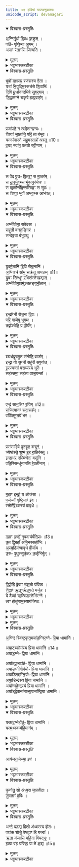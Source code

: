 ```yaml
---
title: ०७ हविषां याज्यानुवाक्याः
unicode_script: devanagari
---
```



<details open><summary>विश्वास-प्रस्तुतिः</summary>

अ॒ग्निर्मू॒र्धा दि॒वᳵ क॒कुत् ।  
पति॑ᳶ पृथि॒व्या अ॒यम् ।  
अ॒पाꣳ रेताꣳ॑सि जिन्वति ।  
</details>

<details><summary>मूलम्</summary>

अ॒ग्निर्मू॒र्धा दि॒वᳵ क॒कुत् ।  
पति॑ᳶ पृथि॒व्या अ॒यम् ।  
अ॒पाꣳ रेताꣳ॑सि जिन्वति ।  
</details>

<details><summary>भट्टभास्करटीका</summary>

1अथ हविषां याज्यानुवाक्याः - अग्निर्मूर्धेत्याद्याः ॥ तत्रैव व्याख्याताः त्रयोदश । अग्निं स्विष्टकृतमिति याज्या स्विष्टकृतः ।  
जुषतां हविः इत्यन्तं यजुः । शिष्टा त्रिष्टुप् ।  
अग्नेयदद्येति तत्रैव व्याख्याता ॥

-  मन्त्रः अ॒ग्निर्मू॒र्धा दि॒वᳵ क॒कुत्पति॑ᳶ पृथि॒व्या अ॒यम् ।    
अ॒पाꣳ रेताꣳ॑सि जिन्वति ॥  
  - टीका
(अथ चतुर्थकाण्डे चतुर्थप्रपाठके चतुर्थोऽनुवाकः)।  
तुतीयेऽनुवाके पञ्चचोडादय इष्टका उक्ताः।   अथ चतुर्थेऽनुवाके छन्दोभिधा इष्टका उच्यन्ते।  
कल्पः “ अग्निर्मूर्धेति तिस्रो गायत्रीः षुरस्तादुपदधात्यवेमुत्तराणि त्रीणि त्रीणि त्रिष्ठुभो दक्षिणतो जगतीः पश्वादनुष्टुभ उत्तरतो बृहतीरुष्णिहाः पङ्क्तीरक्षरपङ्क्तीरिति विषुरूपाणि छन्दाꣳसि यथावकाशमतिच्छन्दसं मध्ये द्विपदा अन्ततः ” इति।   तत्र त्रिसृषु गाबत्रीषु पर्थमां गायत्रीमाह— अग्निर्मूर्धेति।   अयमग्निरादित्यरूपेण दिवो द्युलोकस्य ककुदुच्छ्रितो मूधां शिरःस्थानीयः, पृथिव्याः पतिर्दाहपकादिकारित्वेन पालकोऽप्ययम्।   किंच, अप रेतांस्युदककायांणिस्थात्वरजङ्गमशरीराणि जाठराग्निरूपेण जिन्वति प्रीणयति।    
-    - (टीका) तृतीया - अग्निरिति गायत्री ॥ अयमग्निर्मूर्धा प्रधानभूतः दिवः द्युलोकस्य ककुत् उच्छ्रितः आत्मेत्यर्थः अर्यमात्मना दिवो मूर्धत्वेन वतत इति । अयमेव पृथिव्याः पतिः पाता; अग्निर्हि पृथिव्यात्मना वर्तते । सोयमपां रेतांसि कार्यभूतानि स्थावरजङ्गमाख्यानि माध्यमिकाग्निरूपेण जिन्वति वृष्ट्या तर्पयति । 'ऊडिदम्' इति षष्ठ्या उदात्तत्वम् । 'उदात्तयणः' इति पृथिव्याः ॥ ]
</details>

<details open><summary>विश्वास-प्रस्तुतिः</summary>

भुवो॑ य॒ज्ञस्य॒ रज॑सश्च ने॒ता ।  
यत्रा॑ नि॒युद्भि॒स्सच॑से शि॒वाभिः॑ ।  
दि॒वि मू॒र्धान॑न्दधिषे सुव॒र्॒षाम् ।  
जि॒ह्वाम॑ग्ने चकृषे हव्य॒वाह᳚म् ।  
</details>

<details><summary>मूलम्</summary>

भुवो॑ य॒ज्ञस्य॒ रज॑सश्च ने॒ता ।  
यत्रा॑ नि॒युद्भि॒स्सच॑से शि॒वाभिः॑ ।  
दि॒वि मू॒र्धान॑न्दधिषे सुव॒र्॒षाम् ।  
जि॒ह्वाम॑ग्ने चकृषे हव्य॒वाह᳚म् ।  
</details>

<details><summary>भट्टभास्करटीका</summary>

-  मन्त्रः   -[भुवो॑ य॒ज्ञस्य॒ रज॑सश्च ने॒ता यत्रा॑ नि॒युद्भि॒स्सच॑से शि॒वाभिः॑ ।   
   दि॒वि मू॒र्धान॑न्दधिषे सुव॒र्षाञ्जि॒ह्वाम॑ग्ने चकृषे हव्य॒वाह᳚म् ॥  
  -  भुवो यज्ञस्य रजस उदकस्य च नेता प्रापयिता भवसि तदानीम् । कदा? यत्र शिवाभिः नियुद्भिरश्वैस्सचसे सम्बध्यसे । मरुतामश्वा नियुतस्तद्वन्तो वायव इह गृह्यन्ते । तदानीं यज्ञं च प्रवर्तयसि उदकं चावपातयसि । दिवि च मूर्धानं प्रधानभूतं यज्ञं च दधिषे स्थापयसि सुवर्षां स्वर्गीणां सम्भक्तारम् । स त्वं हे अग्ने तव जिह्वां हविषो वोध्रीं चकृषे कुरुष्वेति द्वितीया ॥]
</details>

<details open><summary>विश्वास-प्रस्तुतिः</summary>

प्रजा॑पते॒ न त्वदे॒तान्य॒न्यः ।  
विश्वा॑ जा॒तानि॒ परि॒ ता ब॑भूव ।   
यत्का॑मास्ते जहु॒मस्तन्नो॑ अस्तु ॥10॥  
व॒यꣵ स्या॑म॒ पत॑यो रयी॒णाम् ।  
</details>

<details><summary>मूलम्</summary>

प्रजा॑पते॒ न त्वदे॒तान्य॒न्यः ।  
विश्वा॑ जा॒तानि॒ परि॒ ता ब॑भूव ।   
यत्का॑मास्ते जहु॒मस्तन्नो॑ अस्तु ॥10॥  
व॒यꣵ स्या॑म॒ पत॑यो रयी॒णाम् ।  
</details>

<details><summary>भट्टभास्करटीका</summary>

-  मन्त्रः - प्रजा॑पते॒ न त्वदे॒तान्य॒न्यो विश्वा॑ जा॒तानि॒ परि॒ ता ब॑भूव ।    
   यत्का॑मास्ते जुहु॒मस्तन्नो॑ अस्तु व॒यꣵ स्या॑म॒ पत॑यो रयी॒णाम् ॥ [28]  

  - युवराजस्य प्रतिहितस्य गृहे जुहोति - प्रजापत इति त्रिष्टुभा ॥ हे प्रजापते त्वत्तोन्यः कश्चिदपि तान्येतानि विश्वा विश्वानि जातानि जन्मवन्ति वस्तूनि परिबभूव परिभवति वाप्नोति परिगृह्णाति वा । यद्वा - त्वदेतानि त्वत्तो जातानि विश्वानि वस्तूनि कश्चिदन्यः पीरबभूव न त्वमेव परिभवसि, तस्मादेवं तावन्महानुभावस्त्वम् । न च मया किञ्चिदज्ञातमस्ति ; अतो यत्कामा यत्फलं कामयमानाः ते जुहुमस्तन्नोस्माकमस्तु त्वत्प्रसादात् स कामोस्माकं सम्पद्यताम् । 'शीलिकामिभिक्षाचरिभ्यः' इति णः, पूर्वपदप्रकृतिस्वरत्वं च । इदं तु विशेषेणेत्याह - वयं रयीणां धनानां पतयः सर्वदा स्यामेत्याशास्ते ॥
  -  हे प्रजापते न खलु कश्चित् त्वत्तोन्यः तान्येतानि विश्वानि जातानि भूतानि परिबभूव परिभवति । तस्माद्यत्कामा वयं जुहुमस्तन्नोस्माकमस्तु । किञ्च - वयं रयीणां पतयस्स्वामिनश्च स्यामेति ॥

  - 20'यः प्रजाकामस्स्यात्तस्मा एतं प्राजापत्यं गार्मुतं चरुं निर्वपेत्' इत्यस्याः पुरोऽनुवाक्या - प्रजापते न त्वदिति त्रिष्टुप् ॥
व्याख्यातेयं 'सोमस्य त्विषिरसि' इत्यत्र इह त्वस्याः प्रतीकं गृह्यते । हे प्रजापते त्वदन्य एतानि विश्वानि जातानि भुवनानि परिबभूव सर्वतो व्याप्नोति । तस्माद्यद्यत्कामयमानास्ते जुहुमो वयं तत्तथैवास्माकमस्तु वयं रयीणां पतयस्स्यामेति ॥
</details>

<details open><summary>विश्वास-प्रस्तुतिः</summary>

स वे॑द पु॒त्रᳶ पि॒तर॒ꣳ॒ स मा॒तर᳚म् ।  
स सू॒नुर्भु॑व॒थ्स भु॑व॒त्पुन॑र्मघः ।  
स द्यामौर्णो॑द॒न्तरि॑ख्ष॒ꣳ॒ स सुवः॑ ।  
स विश्वा॒ भुवो॑ अभव॒थ्स आभ॑वत् ।  
</details>

<details><summary>मूलम्</summary>

स वे॑द पु॒त्रᳶ पि॒तर॒ꣳ॒ स मा॒तर᳚म् ।  
स सू॒नुर्भु॑व॒थ्स भु॑व॒त्पुन॑र्मघः ।  
स द्यामौर्णो॑द॒न्तरि॑ख्ष॒ꣳ॒ स सुवः॑ ।  
स विश्वा॒ भुवो॑ अभव॒थ्स आभ॑वत् ।  
</details>

<details><summary>भट्टभास्करटीका</summary>

-  मन्त्रः
स वे॑द पु॒त्रᳶ पि॒तर॒ꣳ॒ स मा॒तर॒ꣳ॒ स सू॒नुर्भु॑व॒थ्स भु॑व॒त्पुन॑र्मघः ।   
स द्यामौर्णो॑द॒न्तरि॑ख्ष॒ꣳ॒ स सुव॒स्स विश्वा॒ भुवो॑ अभव॒थ्स आऽभ॑वत् ।  
  -  टीका
4अथ तत्रैव याज्याविकल्पः - स वेद पुत्र इतीयं जगती ॥ स एव प्रजापतिः पुत्रो भूत्वा पितरं मातरं च वेद जानाति, ममायं पिता इयं मातेति जानन् पुत्रात्मना स एव वर्तते । स एव सूनुर्भुवत् यो यस्सोतव्य उत्पाद्यः पदार्थः सोपि भूधरादिस्स एव भवेत् । पुनश्च स एव मघः हिरण्यादि धनं भुवत् भवेत् स एव तथा भवति । भवतेर्लेटि शपो लुक्, 'भूसुवोस्तिङि' इति गुणाभावः । यद्वा - सू नुस्सोमयजमानः, तद्भावेन च भवति । मघस्सोतव्यस्सोमः तादात्म्येन च वर्तते ।   
किञ्च - स एव द्यां द्युलोकं और्णोछादयति स्वेन महिम्ना तेजसा वा स एवान्तरिक्षमौर्णोदित्येव । स एव सुवः पृथिवीं च और्णोत् । सुष्ठु वरणात् सुवस्सर्वविकाराणां सुष्ठु गन्त्री । तन्वादित्वादुवङ्, छान्दसमाद्युदात्तत्वम् । यद्वा - सूतेरसुनि गुणाभावश्छान्दसः सवित्री सर्वविकाराणाम् । किं बहुनेत्याह  - स एव विश्वा भुवः भूतजातानि विश्वा भुवः भावयित्रीः स्योनीः [योनीः] कारणानि अभवत् प्राप्तवान् उत्पादितवान् । स एव चाभवत् आवृत्यावृत्य प्राप्नोति उत्पादयति । यद्वा - स एव विश्वा भुवो अभवत् भवति विश्वभूतजातात्मना कारणात्मना वा स एवावतिष्ठते । स एव चावृत्य तद्रूपेण भवति वर्तते सोस्माकं प्रत्यूह मपनयत्विति ॥
</details>

<details open><summary>विश्वास-प्रस्तुतिः</summary>

अग्नी॑षोमा॒ सवे॑दसा ।  
सहू॑ती वनत॒ङ्गिरः॑ ।  
सन्दे॑व॒त्रा ब॑भूवथुः ।  
</details>

<details><summary>मूलम्</summary>

अग्नी॑षोमा॒ सवे॑दसा ।  
सहू॑ती वनत॒ङ्गिरः॑ ।  
सन्दे॑व॒त्रा ब॑भूवथुः ।  
</details>

<details><summary>भट्टभास्करटीका</summary>

- अग्नी॑षोमा॒ सवे॑दसा॒ सहू॑ती वनत॒ङ्गिरः॑ ।  
सन्दे॑व॒त्रा ब॑भूवथुः ।  

  - टीका 7'अग्नीषोमीयमेकादशकपालं निर्वपेद्यं कामो नोपनमेत्' इत्यस्य पुरोनुवाक्या - अग्नीषोमा इति गायत्री ॥ हे अग्नीषोमा अग्नीषोमौ । पूर्ववदाकारः, 'ईदग्नेस्सोमवरुणयोः' इतीकारः, 'अग्नेः स्तुत्स्तोमसोमाः' इति षत्वम् । युवां सवेदसा सवेदसौ समानधनौ सहूती समानहूतौ समानाह्वानौ । 'समानस्य च्छन्दसि' इति सभावः । ईदृशा युवां वनतं भजतं अस्माकं गिरः स्तुतिवचनानि । देवत्रा देवांश्च संबभूवथुः संगतौ भवतः । ्रमाणानतिरेकस्सम्भवः । देवानामप्याराध्यत्वेन वर्तेथाम् । यद्वा - युवां सवेदसा सहूती देवत्रा देवेष्वपि देवोपकारेष्वपि संबभूवथुः संगतौ भवतः । 'देवमनुष्य' इति त्राप्रत्ययः । तौ युवां अस्माकमपि काममुपनयतमिति ॥
</details>

<details open><summary>विश्वास-प्रस्तुतिः</summary>

यु॒वमे॒तानि॑ दि॒वि रो॑च॒नानि॑ ।  
अ॒ग्निश्च॑ सोम॒ सक्र॑तू अधत्तम् ॥11॥  
यु॒वꣳ सिन्धूꣳ॑ र॒भिश॑स्तेरव॒द्यात् ।  
अग्नी॑षोमा॒वमु॑ञ्चतङ्गृभी॒तान् ।  
</details>

<details><summary>मूलम्</summary>

यु॒वमे॒तानि॑ दि॒वि रो॑च॒नानि॑ ।  
अ॒ग्निश्च॑ सोम॒ सक्र॑तू अधत्तम् ॥11॥  
यु॒वꣳ सिन्धूꣳ॑ र॒भिश॑स्तेरव॒द्यात् ।  
अग्नी॑षोमा॒वमु॑ञ्चतङ्गृभी॒तान् ।  
</details>

<details><summary>भट्टभास्करटीका</summary>

- मन्त्रः
यु॒वम् [51]  ए॒तानि॑ दि॒वि रो॑च॒नान्य॒ग्निश्च॑ सोम॒ सक्र॑तू अधत्तम् ।  
यु॒वꣳ सिन्धूꣳ॑ र॒भिश॑स्तेरव॒द्यादग्नी॑षोमा॒वमु॑ञ्चतङ्गृभी॒तान् ।  

  - टीका 8तत्रैव याज्या - युवमेतानीति त्रिष्टुप् ॥ हे सोम त्वं च अग्निश्च युवं युवां एतानि प्रसिद्धानि दिवि स्थितानि रोचनानि दीपनशीलानि ग्रहनक्षत्रादीनि अधत्तं धारयथः । छान्दसो लङ् । यद्वा - युवामेव रोचनानि दिवि अधत्तं स्थापितवन्तौ । सक्रतू समानकर्माणौ । किञ्च - युवामेव सिन्धून् नदीः । स्यन्दनात् सिन्धवः । रुत्वानुनासिकौ उक्तौ । अभिशस्तेः पातकाद्यारोपात् पापात् अवद्यात् परिवादपापाच्च तत्स्थानीयात् कालुष्यादिदोषात् अमुञ्चतम् । गृभीतान् तेन दोषेण गृहीतानापि तान् सिन्धूनपि अमुञ्चतम् । तस्मादेवम्महानुभावौ युवामस्माकं काममुपनयतमिति ॥
</details>

<details open><summary>विश्वास-प्रस्तुतिः</summary>

इन्द्रा᳚ग्नी रोच॒ना दि॒वः ।  
परि॒ वाजे॑षु भूषथः ।  
तद्वा᳚ञ्चेति॒ प्र वी॒र्य᳚म् ।  
</details>

<details><summary>मूलम्</summary>

इन्द्रा᳚ग्नी रोच॒ना दि॒वः ।  
परि॒ वाजे॑षु भूषथः ।  
तद्वा᳚ञ्चेति॒ प्र वी॒र्य᳚म् ।  
</details>

<details><summary>भट्टभास्करटीका</summary>

- इन्द्रा᳚ग्नी रोच॒ना दि॒वᳶ परि॒ वाजे॑षु भूषथः ।  
  तद्वा᳚ञ्चेति॒ प्र वी॒र्य᳚म् ।  
  -  टीका   दशमेऽनुवाके पशुशिरसामुपधानमुक्तम्।   अथैकाशे याज्यानुवाक्या उच्यन्ते।  
  चातुर्मास्येषु वरुणप्रघासाख्यं यद्द्वितीयं पर्व तस्मिन्हवींषि चत्वार्या-म्नातानि— “ऐन्द्राग्नमेकादशकपालं मारुतीमामिक्षां वारुणीमामिक्षां कायमेकक-पालम् ” इति।   तत्रैन्द्रग्नस्य पुरोनुवाक्यामाह— इन्द्राग्नी रोचनेति।   दिवो द्युलोकस्य रोचना भासकौ हे इन्द्राग्नी वाजेषु हविर्लक्षणेष्वन्नेषु परिभूषथः परितः प्राप्नुतो भागमिति शेषः।   तत्तस्मात्कारणद्वां युव-योर्वीर्यं सामर्थ्यं प्रचेति प्रकर्षेणाज्ञायि लोके सर्वैर्ज्ञातमित्यर्थः।  
</details>

<details open><summary>विश्वास-प्रस्तुतिः</summary>

श्ञथ॑द्वृ॒त्रमु॒त स॑नोति॒ वाज᳚म् ।  
इन्द्रा॒ यो अ॒ग्नी सहु॑री सप॒र्यात् ।    
इ॒र॒ज्यन्ता॑ वस॒व्य॑स्य॒ भूरेः᳚ ।  
सह॑स्तमा॒ सह॑सा वाज॒यन्ता᳚ ।  
</details>

<details><summary>मूलम्</summary>

श्ञथ॑द्वृ॒त्रमु॒त स॑नोति॒ वाज᳚म् ।  
इन्द्रा॒ यो अ॒ग्नी सहु॑री सप॒र्यात् ।    
इ॒र॒ज्यन्ता॑ वस॒व्य॑स्य॒ भूरेः᳚ ।  
सह॑स्तमा॒ सह॑सा वाज॒यन्ता᳚ ।  
</details>

<details><summary>भट्टभास्करटीका</summary>

- मन्त्रः
श्ञथ॑द्वृ॒त्रमु॒त स॑नोति॒ वाज॒मिन्द्रा॒ यो अ॒ग्नी सहु॑री सप॒र्यात् ।  
  इ॒र॒ज्यन्ता॑ वस॒व्य॑स्य॒ भूरे॒स्सह॑स्तमा॒ सह॑सा वाज॒यन्ता᳚ ।  
  -  टीका   तत्रैव याज्यामाह— श्नथदूवृत्रमुतेति।   यो यजमान इन्द्राग्नी सपर्यात्परिचरति।   कीदृशा-विन्द्राग्नि, सहुरी समानाह्वानौ।   स यजमानो वृत्रं वरिणं श्नथद्विनाशयति।   उ-  १९६६ तापि च वाजमन्नं सनोति सर्वेभ्यः प्रयच्छति।   पुनरपि भूरेर्बहुलस्य वसव्यस्येरज्यन्ता, ईश्वरत्वं प्राप्तवन्तौ, सहसा स्वकीयेन बलेन सहस्तमाऽदिशयेन सोढारौ परबलस्या-भिभवितारावित्यर्थः।   वाजयन्ता वाजमन्मात्मन इच्छन्तौ।  
</details>

<details open><summary>विश्वास-प्रस्तुतिः</summary>

एन्द्र॑ सान॒सिꣳ र॒यिम् ॥12॥  
स॒जित्वा॑नꣳ सदा॒सह᳚म् ।  
वर्षि॑ष्ठमू॒तये॑ भर ।  
</details>

<details><summary>मूलम्</summary>

एन्द्र॑ सान॒सिꣳ र॒यिम् ॥12॥  
स॒जित्वा॑नꣳ सदा॒सह᳚म् ।  
वर्षि॑ष्ठमू॒तये॑ भर ।  
</details>

<details><summary>भट्टभास्करटीका</summary>

- एन्द्र॑ सान॒सिꣳ र॒यिम् [43]  स॒जित्वा॑नꣳ सदा॒सह᳚म् ।   
वर्षि॑ष्ठमू॒तये॑ भर ।   
  -   टीका 11'इन्द्राय ज्येष्ठाय पुरोडाशमेकादशकपालं महाव्रीहीणाम्' इत्यस्य पुरोनुवाक्या - ऐन्द्रेति गायत्री ॥ हे इन्द्र सानसिं संभजनीयाम् । सनोतेरसिप्रत्ययः, वृद्धिश्च निपात्यते । रयिं धनं सजित्वानं सर्वानरीन् जेतुं शीलं यस्य । 'अन्येभ्योपि दृश्यते' इति जयतेः क्वनिप् । यद्वा - जेतृभिस्सहितम् । 'परादिश्छन्दसि' इत्युत्तरपदाद्युदात्तत्वम् । सदासहं सर्वकालमरीणामभिभवितारं वर्षिष्ठं वृद्धतरं अतिप्रभूतं ईदृशं रयिमस्मभ्यं आभर । 'हृग्रहोः' इति भः । ऊतये रक्षणाय तर्पणाय वा । 'ऊतियूति' इत्यादिना क्तिन उदात्तत्वं निपात्यते ॥
</details>

<details open><summary>विश्वास-प्रस्तुतिः</summary>

प्रस॑साहिषे पुरुहूत॒ शत्रून्॑ ।  
ज्येष्ठ॑स्ते॒ शुष्म॑ इ॒ह रा॒तिर॑स्तु ।  
इन्द्राभ॑र॒ दख्षि॑णेना॒ वसू॑नि ।  
पति॒स्सिन्धू॑नामसि रे॒वती॑नाम् ।  
</details>

<details><summary>मूलम्</summary>

प्रस॑साहिषे पुरुहूत॒ शत्रून्॑ ।  
ज्येष्ठ॑स्ते॒ शुष्म॑ इ॒ह रा॒तिर॑स्तु ।  
इन्द्राभ॑र॒ दख्षि॑णेना॒ वसू॑नि ।  
पति॒स्सिन्धू॑नामसि रे॒वती॑नाम् ।  
</details>

<details><summary>भट्टभास्करटीका</summary>

- मन्त्रः प्र स॑साहिषे पुरुहूत॒ शत्रू॒ञ्ज्येष्ठ॑स्ते॒ शुष्म॑ इ॒ह रा॒तिर॑स्तु ।   
इन्द्रा भ॑र॒ दख्षि॑णेना॒ वसू॑नि॒ पति॒स्सिन्धू॑नामसि रे॒वती॑नाम् ।   
  -   टीका 12तत्रैव याज्या - प्र ससाहिषे इति त्रिष्टुप् ॥ हे इन्द्र पुरुहूत बहुभिराहूत शत्रून् प्रससाहिषे प्रकषेर्णाभिभवसि । छान्दसे लिटि 'तुजादानाम्' इत्यभ्यासस्य दीर्घत्वम् । यद्वा - अभ्यास योर्विपर्ययः । कस्मादेवमुच्यत इति चेत् ज्येष्ठः श्रेष्ठः प्रभूततमो वा ते तव शुष्मः बलम् । अत ख इहास्मिन् कर्मणि रातिः दानं हविषः तवैवास्तु त्वामेव यजामहे । 'मन्त्रे वृष' इति क्तिन उदात्तत्वम् । त्वं चास्मभ्यं दक्षिणेन हस्तेन वसूनि धनानि उदकादीनि आभर आहर । पूर्ववद्भत्वम्, 'अन्येषामपि दृश्यते' इति दक्षिणेत्यस्य दीर्घत्वम् । यस्मात्सिन्धूनां अपां रेवतीनां साधनानां पतिः पाता त्वमसि । रयेर्मतुब्बहुलम्' इति संप्रसारणत्वम् । यस्मात्पतिरसि, तस्मात्त्वमेब देहीत्युच्यते; बलत्त्वन्नाच्च तव दातुं नास्ति प्रतिबन्ध इति ॥
</details>

<details open><summary>विश्वास-प्रस्तुतिः</summary>

म॒हाꣳ इन्द्रो॒ य ओज॑सा ।  
प॒र्जन्यो॑ वृष्टि॒माꣳ इ॑व ।  
स्तोमै᳚र्व॒थ्सस्य॑ वावृधे ।  
</details>

<details><summary>मूलम्</summary>

म॒हाꣳ इन्द्रो॒ य ओज॑सा ।  
प॒र्जन्यो॑ वृष्टि॒माꣳ इ॑व ।  
स्तोमै᳚र्व॒थ्सस्य॑ वावृधे ।  
</details>

<details><summary>भट्टभास्करटीका</summary>

-  म॒हाꣳ इन्द्रो॒ य ओज॑सा प॒र्जन्यो॑ वृष्टि॒माꣳ इ॑व ।  
स्तोमै᳚र्व॒थ्सस्य॑ वावृधे ॥

  -    टीका  1शुक्रपात्रेण माहेन्द्रं गृह्णाति - महानिति गायत्र्या त्रिपदया ॥ य ओजसा बलेन महान् इन्द्रः । पूर्ववद्रुत्वादि संहितायाम् । स इन्द्रः, वत्सस्य वत्सस्थानीयस्य यजमानस्य ऋषेर्वा वत्सनाम्नः, स्वभूतैस्तोमैस्स्तोत्रैः वावृधे वर्धताम् । 'छन्दसि लुङ्लिङ्लिटः' इति लिट् । 'तुजादीनां' इत्यभ्यासस्य दीर्घः । क इव? पर्जन्यो वृष्टिमानिव यथा वृष्टिमान् पर्जन्योभिवर्धते लोकाभिवृद्ध्या तथेत्यर्थः । वृष्टिमानित्यस्व 'ह्रस्वनुङ्भ्यां मतुप्' इति मतुप उदात्तत्वम् । पूर्ववद्रुत्वादि संहितायाम् ॥
</details>

<details open><summary>विश्वास-प्रस्तुतिः</summary>

म॒हाꣳ इन्द्रो॑ नृ॒वदाच॑र्षणि॒प्राः ॥13॥  
उ॒त द्वि॒बर्हा॑ अमि॒नस्सहो॑भिः ।  
अ॒स्म॒द्रिय॑ग्वावृधे वी॒र्या॑य ।  
उ॒रुᳶ पृ॒थुस्सुकृ॑तᳵ क॒र्तृभि॑र्भूत् ।  
</details>

<details><summary>मूलम्</summary>

म॒हाꣳ इन्द्रो॑ नृ॒वदाच॑र्षणि॒प्राः ॥13॥  
उ॒त द्वि॒बर्हा॑ अमि॒नस्सहो॑भिः ।  
अ॒स्म॒द्रिय॑ग्वावृधे वी॒र्या॑य ।  
उ॒रुᳶ पृ॒थुस्सुकृ॑तᳵ क॒र्तृभि॑र्भूत् ।  
</details>

<details><summary>भट्टभास्करटीका</summary>

- म॒हाꣳ इन्द्रो॑ नृ॒वदा च॑र्षणि॒प्रा उ॒त द्वि॒बर्हा॑ अमि॒नस्सहो॑भिः ।  
अ॒स्म॒द्रिय॑ग्वावृधे वी॒र्या॑यो॒रुᳶ पृ॒थुस्सुकृ॑तᳵ क॒र्तृभि॑र्भूत् ॥

  -   टीका 1बृहत्पृष्ठपक्षे माहेन्द्रं गृह्णाति - महाꣳइन्द्रो नृवदिति चतुष्पदया त्रिष्टुभा ॥ महानयमिन्द्रः यश्चर्षणिप्राः, चर्षणयो मनुष्यास्तेषां पूरयिता कामैः । प्रा पूरणे, 'आतो मनिन्क्वनिब्वनिपश्च' इति विच्प्रत्ययः । नृवत् मनुष्यवत्, यथा मनुष्या आराधयितॄन् कामैः पूरयन्ति तद्वत् । यद्वा - चर्षणीनां चर्षणवतामाचारवतां कामः पूरयिता । समन्तादित्यर्थे आकारः, सर्वत्र पूरयिता, तस्मान्महान् । यद्वा - नृवत् एकस्मिन्निव नरे समन्तात् सर्वेष्वपि लोकेषु चरणशीलानां पूरयिता, ततोयं महानिति । चरेरनिप्रत्ययो बहुलवचनात्सुडागमः । यद्वा - 'कृषेरादेश्च चः' इति कृषेरेतद्रूपम् । आङापि कृष्यर्थो विशेष्यते । उदात्तश्रुतेश्चायमसमस्त एव कृष्यर्थं विशिनष्टि । हविःप्रदानादिना आकर्षवतां वशीकुर्वतां कामैः पूरयितेति । उत अपिच द्विबर्हाः द्वयोर्लोकयोर्बृंहितः प्रवृद्धस्तेजसास्मिन्नमुष्मिंश्च । ब्रहेरनिदितोसुन्प्रत्ययः, 'परादिश्छन्दसि बहुलम्' ।  

पुनश्च विशेष्यते - स होभिर्बलैः अमिनः अपरिच्छेदः । मानं मिनम् । मातेर्निष्ठा, छान्दसं निष्ठानत्वम् । तदस्य नास्तीत्यमिनः, न ह्यस्यैतादृग्बलमस्तीति निश्चेतुं शक्यते । यद्वा - सहोभिरमिनः सङ्गतः । अम गत्यादिषु, 'बहुलमन्यत्रापि' इतीनच्प्रत्ययः । इर्दृश इन्द्रो वीर्याय वीर्यार्थम् । यद्वा - कर्म वृत्रवधादि तदर्थम् । अस्मद्र्यक् वावृधे वर्धताम् । 'छन्दसि लुङ्लङ्लिटः' इति लिट्, तुजादित्वाद्दीर्घः । अस्मास्व ञ्चतीत्यस्मद्र्यक् । 'विष्वग्देवयोश्च' इत्यद्र्यादेशः, क्रियाविशेषणत्वान्नपुंसकत्वम् । अस्माभिर्यजमानैर्दत्तानि हवींषि गृहीत्वा वर्धतामिति यावत् ।   
किञ्च - कर्तृभिः परिचरद्भिः अस्माभिर्यजमानैरिन्द्रः उरुर्विस्तीर्णो बलेन, पृथुः प्रथितस्सर्वत्र यशसा, सुकृतः सुष्ठुकृतः वशीकृतश्च, भूत् भवतु । भवतेर्लुङि पूर्ववच्छपो लुक्, 'भूसुवोस्तिङि' इति गुणाभावः । यद्वा - कर्तृभिरस्माभिः सुकृतस्सम्यक्कृतोयमुरुः पृथुश्च भवतु । 'सुः पूजायाम्' इति कर्मप्रवचनीयत्वम् । 'स्वती पूजायाम्' इति प्रादिसमासः, तेन गतित्वाभावात् 'सूपमानात्कः' इत्युत्तरपदान्तोदात्तत्वाभावे अव्ययपूर्वपदप्रकृतिस्वरत्वमेव भवति ॥
</details>

<details open><summary>विश्वास-प्रस्तुतिः</summary>

पि॒प्री॒हि दे॒वाꣳ उ॑श॒तो य॑विष्ठ ।  
वि॒द्वाꣳ ऋ॒तूꣳर्ऋ॑तुपते यजे॒ह ।  
ये दैव्या॑ ऋ॒त्विज॒स्तेभि॑रग्ने ।  
त्वꣳ होतॄ॑णाम॒स्याय॑जिष्ठः ।  
</details>

<details><summary>मूलम्</summary>

पि॒प्री॒हि दे॒वाꣳ उ॑श॒तो य॑विष्ठ ।  
वि॒द्वाꣳ ऋ॒तूꣳर्ऋ॑तुपते यजे॒ह ।  
ये दैव्या॑ ऋ॒त्विज॒स्तेभि॑रग्ने ।  
त्वꣳ होतॄ॑णाम॒स्याय॑जिष्ठः ।  
</details>

<details><summary>भट्टभास्करटीका</summary>

- पि॒प्री॒हि दे॒वाꣳ उ॑श॒तो य॑विष्ठ वि॒द्वाꣳ ऋ॒तूꣳर्ऋ॑तुपते यजे॒ह ।  
ये दैव्या॑ ऋ॒त्विज॒स्तेभि॑रग्ने॒ त्वꣳ होतॄ॑णाम॒स्याय॑जिष्ठः ।  
  - टीका  अथ तत्रैव स्विष्टकृतः पुरोनुवाक्यामाह— पिप्रीहि देवानिति ।   हे यविष्ठ युवतमाग्न उशतः कामयमानान्दवोन्पिप्रीह्यतिशयेन प्रीणय ।   हे स्त्रतुपते सूर्यात्मना कालपरिपालक त्वमृतून्कालविशेषा  २०३७ न्विद्वाञ्जानन्वर्तसे ।   तस्मादिहोचिते काले यज ।   देवेषु भवा ये दैव्या ऋत्विजः सन्ति ‘अग्निर्होता ।   अश्विनाऽध्वर्यू ।   त्वष्टाऽग्नीत्” इत्यादिनाऽऽम्रातास्तेमिर्स्तेदवैः सह त्वमस्य यजमानस्य संबन्धिनां होतॄणामृत्विजां मध्य आयजिष्ठः सर्वतो यष्टृतमोऽसि ।   
</details>


<details><summary>मूलम्</summary>

अ॒ग्निꣵ स्वि॑ष्ट॒कृत᳚म् ।  
अया॑ड॒ग्निर॒ग्नेᳶ प्रि॒या धामा॑नि ।  
</details>

<details open><summary>विश्वास-प्रस्तुतिः</summary>

अ॒ग्निꣵ स्वि॑ष्ट॒कृत॒मया॑ड॒ग्निर॒ग्नेᳶ प्रि॒या धामा॑नि ।  

अया॒ट्थ्सोम॑स्य प्रि॒या धामा॑नि ॥14॥  
अया॑ड॒ग्नेᳶ प्रि॒या धामा॑नि ।   

अया᳚ट्प्र॒जाप॑तेᳶ प्रि॒या धामा॑नि ।   
अया॑ड॒ग्नीषोम॑योᳶ प्रि॒या धामा॑नि ।   
अया॑डिन्द्राग्नि॒योᳶ प्रि॒या धामा॑नि ।   
अया॒डिन्द्र॑स्य प्रि॒या धामा॑नि ।   
अया᳚ण्महे॒न्द्रस्य॑ प्रि॒या धामा॑नि ।  
अया᳚ड्दे॒वाना॑माज्य॒पाना᳚म्प्रि॒या धामा॑नि ।   
</details>

<details><summary>मूलम्</summary>

अ॒ग्निꣵ स्वि॑ष्ट॒कृत॒मया॑ड॒ग्निर॒ग्नेᳶ प्रि॒या धामा॑नि ।  

अया॒ट्थ्सोम॑स्य प्रि॒या धामा॑नि ॥14॥  
अया॑ड॒ग्नेᳶ प्रि॒या धामा॑नि ।   

अया᳚ट्प्र॒जाप॑तेᳶ प्रि॒या धामा॑नि ।   
अया॑ड॒ग्नीषोम॑योᳶ प्रि॒या धामा॑नि ।   
अया॑डिन्द्राग्नि॒योᳶ प्रि॒या धामा॑नि ।   
अया॒डिन्द्र॑स्य प्रि॒या धामा॑नि ।   
अया᳚ण्महे॒न्द्रस्य॑ प्रि॒या धामा॑नि ।  
अया᳚ड्दे॒वाना॑माज्य॒पाना᳚म्प्रि॒या धामा॑नि ।   
</details>

<details><summary>भट्टभास्करटीका</summary>

2यजुश्च व्याख्यायते ॥ यस्मात् अग्निं स्विष्टकृतं अग्निः दैव्यो होता अयाट् यजति । छान्दसोऽङ् हलन्तलक्षणायां वृद्धौ इडभावे रूपम् । तत् अग्नेः आज्यभागाग्नेः प्रियाणि धानानि जन्मानि तेजांसि वा यजति, येषु स यष्टव्यो भाति । एवं अयाट्सोमस्येत्यादि द्रष्टव्यम् ।   
यद्वा - ये यजामहे अग्निं स्विष्टकृतमिति यष्टव्यानामादेशः । लिङ्गं चेदं यष्टव्यानामादेशस्य यथा ये यजामहे अग्निं, येयजामहे सोममिति । तदा स्विष्टकृत् अग्निः अग्न्यादीनां प्रियाणि धामानि यजतीति योज्यम् ।  
</details>

<details open><summary>विश्वास-प्रस्तुतिः</summary>

यख्ष॑द॒ग्नेर्होतु॑ᳶ प्रि॒या धामा॑नि ।   
यख्ष॒थ्स्वम्म॑हि॒मान᳚म् ।  
</details>

<details><summary>मूलम्</summary>

यख्ष॑द॒ग्नेर्होतु॑ᳶ प्रि॒या धामा॑नि ।   
यख्ष॒थ्स्वम्म॑हि॒मान᳚म् ।  
</details>

<details><summary>भट्टभास्करटीका</summary>

एवं अयं अग्नेः होतुः होतृसंपादिनः स्विष्टकृतश्च प्रियाणि धामानि यक्षत् यजति । लेटि 'सिब्बहुलं लेटि' इति सिप् । स्वं च महिमानं यक्षत् 'स्वं महिमानमावह' इत्यावहनीयतया उक्तमिदानीं यजतु ।  
</details>

<details open><summary>विश्वास-प्रस्तुतिः</summary>

आय॑जता॒मेज्या॒ इषः॑ ।  
</details>

<details><summary>मूलम्</summary>

आय॑जता॒मेज्या॒ इषः॑ ।  
</details>

<details><summary>भट्टभास्करटीका</summary>

अथ एज्याः अस्मदाभिमुख्येन आगमयितव्याः अस्मभ्यं देयाः इषः अन्नानि आयजतां आगमयतु ।  
</details>

<details open><summary>विश्वास-प्रस्तुतिः</summary>

कृ॒णोतु॒ सो अ॑ध्व॒रा जा॒तवे॑दाः ।  
जु॒षताꣳ॑ ह॒विः ।  
</details>

<details><summary>मूलम्</summary>

कृ॒णोतु॒ सो अ॑ध्व॒रा जा॒तवे॑दाः ।  
जु॒षताꣳ॑ ह॒विः ।  
</details>

<details><summary>भट्टभास्करटीका</summary>

यद्वा - अन्या अपि देवताः एज्याः एष्टव्याः इषः भागमिच्छतीः प्राप्ताः अयमग्निः आयजतां इषत्तर्पयतु । किञ्च - सः अग्निः स्विष्टकृत् अध्वरा अध्वरं यज्ञं हिंसकरहितं कृणोतु करोतु । 'सुपां सुलुक्' इत्याकारः । यद्वा अध्वराः हिंसकरहिताः इषः करोतु । किञ्च - अयं स्विष्टकृत् अग्निः इदं हविः जुषतां सेवताम् ।  
</details>

<details open><summary>विश्वास-प्रस्तुतिः</summary>

अग्ने॒ यद॒द्य वि॒शो अ॑ध्वरस्य होतः ।  
पाव॑क शोचे॒ वेष्ट्वꣳ हि यज्वा᳚ ।  
ऋ॒ता य॑जासि महि॒ना वियद्भूः ।  
ह॒व्या व॑ह यविष्ठ॒ या ते॑ अ॒द्य ॥15॥
</details>

<details><summary>मूलम्</summary>

अग्ने॒ यद॒द्य वि॒शो अ॑ध्वरस्य होतः ।  
पाव॑क शोचे॒ वेष्ट्वꣳ हि यज्वा᳚ ।  
ऋ॒ता य॑जासि महि॒ना वियद्भूः ।  
ह॒व्या व॑ह यविष्ठ॒ या ते॑ अ॒द्य ॥15॥
</details>

<details><summary>भट्टभास्करटीका</summary>

अग्ने यदद्येति गतम् ॥

- अग्ने॒ यद॒द्य वि॒शो अ॑ध्वरस्य होत॒ᳶ पाव॑क [32]  शो॒चे॒ वेष्ट्वꣳ हि यज्वा᳚ ।  
ऋ॒ता य॑जासि महि॒ना वि यद्भूर्ह॒व्या व॑ह यविष्ठ॒ या ते॑ अ॒द्य ।  
  -  टीका तत्रैव याज्यामाह— अग्ने यदद्येति ।   हे स्विष्टकृदग्ने विशः प्रविष्टस्यानुष्ठितस्याध्वरस्य संबन्धि यद्धविरस्ति तदद्य वरेशान भक्षय ।   होतर्होमकर्तः पावक शोधक शोचे दीप्यमान, तान्येतान्यग्निविशेषणानि ।   हि यस्मात्त्वं यज्वा यागस्य कर्ता तस्मादृता ऋतेऽस्मदीययज्ञे मषिम्ना यजासि ।   देवान्प्रीणयसि ।   यद्यस्मात्कारणाद्विभूर्विशिष्टो भवति तत्तस्मात्कारणाद्धे यविष्ठ युवतमाद्य ते तव या हव्या यानि हव्यानि अस्माभिर्दीयन्ते तानि ( वह ) स्वी कुरु ।   यद्यप्येतन्मन्त्रद्वयं दार्शिकहौत्रकाण्डे स माम्नातत्वाच्चोदकादेव प्राप्तं तथाऽपि विस्पाष्टार्थं पुनर्वचनमिति द्रष्टव्यम् ।  

इति तैत्तिरीयब्राह्मणे तृतीये पञ्चमे सप्तमोऽनुवाकः ॥  

</details>

